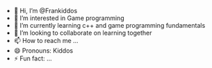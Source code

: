 - 👋 Hi, I’m @Frankiddos
- 👀 I’m interested in Game programming
- 🌱 I’m currently learning c++ and game programming fundamentals
- 💞️ I’m looking to collaborate on learning together 
- 📫 How to reach me ...
- 😄 Pronouns: Kiddos
- ⚡ Fun fact: ...

<!---
Frankiddos/Frankiddos is a ✨ special ✨ repository because its `README.md` (this file) appears on your GitHub profile.
You can click the Preview link to take a look at your changes.
--->
